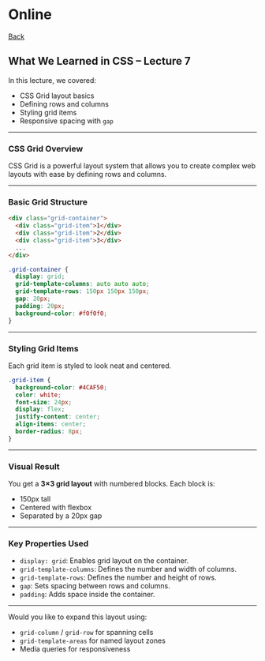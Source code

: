 
# Online

[Back](../README.md)

## What We Learned in CSS – Lecture 7

In this lecture, we covered:

* CSS Grid layout basics
* Defining rows and columns
* Styling grid items
* Responsive spacing with `gap`

---

### CSS Grid Overview

CSS Grid is a powerful layout system that allows you to create complex web layouts with ease by defining rows and columns.

---

### Basic Grid Structure

```html
<div class="grid-container">
  <div class="grid-item">1</div>
  <div class="grid-item">2</div>
  <div class="grid-item">3</div>
  ...
</div>
```

```css
.grid-container {
  display: grid;
  grid-template-columns: auto auto auto;
  grid-template-rows: 150px 150px 150px;
  gap: 20px;
  padding: 20px;
  background-color: #f0f0f0;
}
```

---

### Styling Grid Items

Each grid item is styled to look neat and centered.

```css
.grid-item {
  background-color: #4CAF50;
  color: white;
  font-size: 24px;
  display: flex;
  justify-content: center;
  align-items: center;
  border-radius: 8px;
}
```

---

### Visual Result

You get a **3×3 grid layout** with numbered blocks. Each block is:
- 150px tall
- Centered with flexbox
- Separated by a 20px gap

---

### Key Properties Used

- `display: grid`: Enables grid layout on the container.
- `grid-template-columns`: Defines the number and width of columns.
- `grid-template-rows`: Defines the number and height of rows.
- `gap`: Sets spacing between rows and columns.
- `padding`: Adds space inside the container.

---

Would you like to expand this layout using:
- `grid-column` / `grid-row` for spanning cells
- `grid-template-areas` for named layout zones
- Media queries for responsiveness
